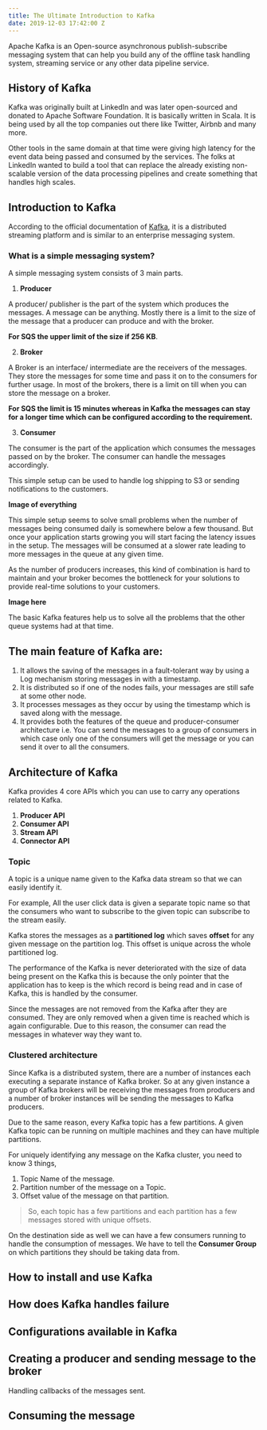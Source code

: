 ```yaml
---
title: The Ultimate Introduction to Kafka
date: 2019-12-03 17:42:00 Z
---
```


Apache Kafka is an Open-source asynchronous publish-subscribe messaging system that can help you build any of the offline task handling system, streaming service or any other data pipeline service.

## History of Kafka

Kafka was originally built at LinkedIn and was later open-sourced and donated to Apache Software Foundation. It is basically written in Scala. It is being used by all the top companies out there like Twitter, Airbnb and many more.

Other tools in the same domain at that time were giving high latency for the event data being passed and consumed by the services. The folks at LinkedIn wanted to build a tool that can replace the already existing non-scalable version of the data processing pipelines and create something that handles high scales.

## Introduction to Kafka

According to the official documentation of [Kafka](https://kafka.apache.org/intro), it is a distributed streaming platform and is similar to an enterprise messaging system.

### What is a simple messaging system?

A simple messaging system consists of 3 main parts.

1. **Producer**

A producer/ publisher is the part of the system which produces the messages. A message can be anything. Mostly there is a limit to the size of the message that a producer can produce and with the broker.

**For SQS the upper limit of the size if 256 KB**.

2. **Broker**

A Broker is an interface/ intermediate are the receivers of the messages. They store the messages for some time and pass it on to the consumers for further usage. In most of the brokers, there is a limit on till when you can store the message on a broker.

**For SQS the limit is 15 minutes whereas in Kafka the messages can stay for a longer time which can be configured according to the requirement.**

3. **Consumer**

The consumer is the part of the application which consumes the messages passed on by the broker. The consumer can handle the messages accordingly.

This simple setup can be used to handle log shipping to S3 or sending notifications to the customers.

**Image of everything**

This simple setup seems to solve small problems when the number of messages being consumed daily is somewhere below a few thousand. But once your application starts growing you will start facing the latency issues in the setup. The messages will be consumed at a slower rate leading to more messages in the queue at any given time.

As the number of producers increases, this kind of combination is hard to maintain and your broker becomes the bottleneck for your solutions to provide real-time solutions to your customers.

**Image here**

The basic Kafka features help us to solve all the problems that the other queue systems had at that time.

## The main feature of Kafka are:

1. It allows the saving of the messages in a fault-tolerant way by using a Log mechanism storing messages in with a timestamp.
2. It is distributed so if one of the nodes fails, your messages are still safe at some other node.
3. It processes messages as they occur by using the timestamp which is saved along with the message.
4. It provides both the features of the queue and producer-consumer architecture i.e. You can send the messages to a group of consumers in which case only one of the consumers will get the message or you can send it over to all the consumers.

## Architecture of Kafka

Kafka provides 4 core APIs which you can use to carry any operations related to Kafka.

1. **Producer API**
2. **Consumer API**
3. **Stream API**
4. **Connector API**

### Topic

A topic is a unique name given to the Kafka data stream so that we can easily identify it.

For example, All the user click data is given a separate topic name so that the consumers who want to subscribe to the given topic can subscribe to the stream easily.

Kafka stores the messages as a **partitioned log** which saves **offset** for any given message on the partition log. This offset is unique across the whole partitioned log.

The performance of the Kafka is never deteriorated with the size of data being present on the Kafka this is because the only pointer that the application has to keep is the which record is being read and in case of Kafka, this is handled by the consumer.

Since the messages are not removed from the Kafka after they are consumed. They are only removed when a given time is reached which is again configurable. Due to this reason, the consumer can read the messages in whatever way they want to.

### Clustered architecture

Since Kafka is a distributed system, there are a number of instances each executing a separate instance of Kafka broker. So at any given instance a group of Kafka brokers will be receiving the messages from producers and a number of broker instances will be sending the messages to Kafka producers.

Due to the same reason, every Kafka topic has a few partitions. A given Kafka topic can be running on multiple machines and they can have multiple partitions.

For uniquely identifying any message on the Kafka cluster, you need to know 3 things,

1. Topic Name of the message.
2. Partition number of the message on a Topic.
3. Offset value of the message on that partition.

> So, each topic has a few partitions and each partition has a few messages stored with unique offsets.

On the destination side as well we can have a few consumers running to handle the consumption of messages. We have to tell the **Consumer Group** on which partitions they should be taking data from.

## How to install and use Kafka

## How does Kafka handles failure

## Configurations available in Kafka

## Creating a producer and sending message to the broker

Handling callbacks of the messages sent.

## Consuming the message

